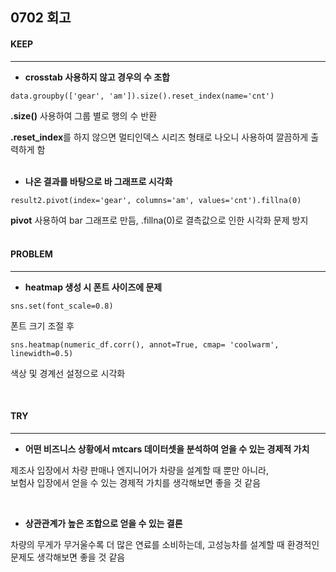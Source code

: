 ## 0702 회고

#### KEEP
---
- **crosstab 사용하지 않고 경우의 수 조합**
  
`data.groupby(['gear', 'am']).size().reset_index(name='cnt')`

**.size()** 사용하여 그룹 별로 행의 수 반환

**.reset_index**를 하지 않으면 멀티인덱스 시리즈 형태로 나오니 사용하여 깔끔하게 출력하게 함  
<br/>

- **나온 결과를 바탕으로 바 그래프로 시각화**

`result2.pivot(index='gear', columns='am', values='cnt').fillna(0)`

**pivot** 사용하여 bar 그래프로 만듬, .fillna(0)로 결측값으로 인한 시각화 문제 방지  
<br/>

#### PROBLEM
---
- **heatmap 생성 시 폰트 사이즈에 문제**

`sns.set(font_scale=0.8)`  

폰트 크기 조절 후

`sns.heatmap(numeric_df.corr(), annot=True, cmap= 'coolwarm', linewidth=0.5)`

색상 및 경계선 설정으로 시각화

<br/>

#### TRY
---
- **어떤 비즈니스 상황에서 mtcars 데이터셋을 분석하여 얻을 수 있는 경제적 가치**

제조사 입장에서 차량 판매나 엔지니어가 차량을 설계할 때 뿐만 아니라,  
보험사 입장에서 얻을 수 있는 경제적 가치를 생각해보면 좋을 것 같음  

<br/>

- **상관관계가 높은 조합으로 얻을 수 있는 결론**

차량의 무게가 무거울수록 더 많은 연료를 소비하는데, 고성능차를 설계할 때 환경적인 문제도 생각해보면 좋을 것 같음






